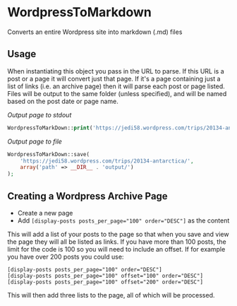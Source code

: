 # WordpressToMarkdown
Converts an entire Wordpress site into markdown (.md) files

## Usage
When instantiating this object you pass in the URL to parse. If this URL is a post or a page it will convert just that page. If it's a page containing just a list of links (i.e. an archive page) then it will parse each post or page listed. Files will be output to the same folder (unless specified), and will be named based on the post date or page name.

*Output page to stdout*
```php
WordpressToMarkDown::print('https://jedi58.wordpress.com/trips/20134-antarctica/');
```

*Output page to file*
```php
WordpressToMarkDown::save(
    'https://jedi58.wordpress.com/trips/20134-antarctica/',
    array('path' => __DIR__ . 'output/')
);
```

## Creating a Wordpress Archive Page

* Create a new page
* Add `[display-posts posts_per_page="100" order="DESC"]` as the content
 
This will add a list of your posts to the page so that when you save and view the page they will all be listed as links. If you have more than 100 posts, the limit for the code is 100 so you will need to include an offset. If for example you have over 200 posts you could use:

```
[display-posts posts_per_page="100" order="DESC"]
[display-posts posts_per_page="100" offset="100" order="DESC"]
[display-posts posts_per_page="100" offset="200" order="DESC"]
```

This will then add three lists to the page, all of which will be processed.
